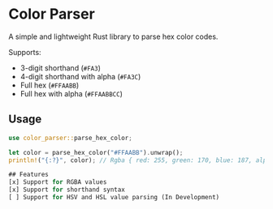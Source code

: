 # Color Parser

A simple and lightweight Rust library to parse hex color codes.

Supports:
- 3-digit shorthand (`#FA3`)
- 4-digit shorthand with alpha (`#FA3C`)
- Full hex (`#FFAABB`)
- Full hex with alpha (`#FFAABBCC`)

## Usage

```rust
use color_parser::parse_hex_color;

let color = parse_hex_color("#FFAABB").unwrap();
println!("{:?}", color); // Rgba { red: 255, green: 170, blue: 187, alpha: 255 }

## Features
[x] Support for RGBA values
[x] Support for shorthand syntax
[ ] Support for HSV and HSL value parsing (In Development)
